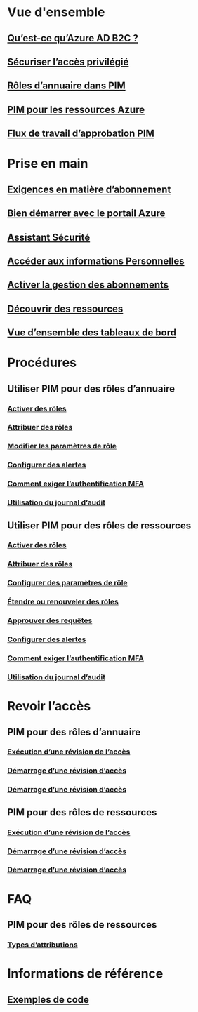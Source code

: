 # Vue d'ensemble
## [Qu’est-ce qu’Azure AD B2C ?](pim-configure.md)
## [Sécuriser l’accès privilégié](../users-groups-roles/directory-admin-roles-secure.md?toc=%2fazure%2factive-directory%2fprivileged-identity-management%2ftoc.json)
## [Rôles d’annuaire dans PIM](pim-roles.md)
## [PIM pour les ressources Azure](azure-pim-resource-rbac.md)
## [Flux de travail d’approbation PIM](azure-ad-pim-approval-workflow.md)

# Prise en main
## [Exigences en matière d’abonnement](subscription-requirements.md)
## [Bien démarrer avec le portail Azure](pim-getting-started.md)
## [Assistant Sécurité](pim-security-wizard.md)
## [Accéder aux informations Personnelles](pim-how-to-give-access-to-pim.md)
## [Activer la gestion des abonnements](pim-resource-roles-enable-subscription-management.md)
## [Découvrir des ressources](pim-resource-roles-discover-resources.md)
## [Vue d’ensemble des tableaux de bord](pim-resource-roles-overview-dashboards.md)

# Procédures
## Utiliser PIM pour des rôles d’annuaire
### [Activer des rôles](pim-how-to-activate-role.md)
### [Attribuer des rôles](pim-how-to-add-role-to-user.md)
### [Modifier les paramètres de rôle](pim-how-to-change-default-settings.md)
### [Configurer des alertes](pim-how-to-configure-security-alerts.md)
### [Comment exiger l’authentification MFA](pim-how-to-require-mfa.md)
### [Utilisation du journal d’audit](pim-how-to-use-audit-log.md)
## Utiliser PIM pour des rôles de ressources
### [Activer des rôles](pim-resource-roles-activate-your-roles.md)
### [Attribuer des rôles](pim-resource-roles-assign-roles.md)
### [Configurer des paramètres de rôle](pim-resource-roles-configure-role-settings.md)
### [Étendre ou renouveler des rôles](pim-resource-roles-renew-extend.md)
### [Approuver des requêtes](pim-resource-roles-approval-workflow.md)
### [Configurer des alertes](pim-resource-roles-configure-alerts.md)
### [Comment exiger l’authentification MFA](pim-resource-roles-require-mfa.md)
### [Utilisation du journal d’audit](pim-resource-roles-use-the-audit-log.md)

# Revoir l’accès
## PIM pour des rôles d’annuaire
### [Exécution d’une révision de l’accès](pim-how-to-perform-security-review.md)
### [Démarrage d’une révision d’accès](pim-how-to-start-security-review.md)
### [Démarrage d’une révision d’accès](pim-how-to-complete-review.md)
## PIM pour des rôles de ressources
### [Exécution d’une révision de l’accès](pim-resource-roles-perform-access-review.md)
### [Démarrage d’une révision d’accès](pim-resource-roles-start-access-review.md)
### [Démarrage d’une révision d’accès](pim-resource-roles-complete-access-review.md)

# FAQ
## PIM pour des rôles de ressources
### [Types d’attributions](pim-resource-roles-eligible-visibility.md)

# Informations de référence
## [Exemples de code](https://azure.microsoft.com/resources/samples/?service=active-directory)
